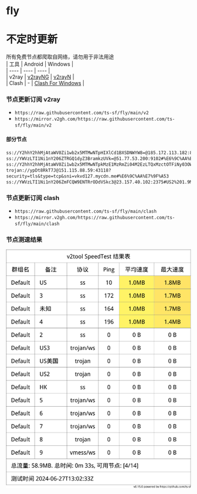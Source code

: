 # fly
# 不定时更新
所有免费节点都爬取自网络，请勿用于非法用途  
|  工具  | Android  | Windows  |  
|  ----  | ----   | ----  |  
| v2ray  | [v2rayNG](https://github.com/2dust/v2rayNG/releases) | [v2rayN](https://github.com/2dust/v2rayN/releases) |  
| Clash  | - | [Clash For Windows](https://github.com/2dust/clashN/releases) | 
  
### 节点更新订阅  v2ray
- `https://raw.githubusercontent.com/ts-sf/fly/main/v2`  
- `https://mirror.v2gh.com/https://raw.githubusercontent.com/ts-sf/fly/main/v2`  

#### 部分节点  
``` 
ss://Y2hhY2hhMjAtaWV0Zi1wb2x5MTMwNTpHIXlCd1BXSDNWYW8=@185.172.113.182:804#%E6%9C%AA%E7%9F%A5%201.3MB%2Fs
ss://YWVzLTI1Ni1nY206ZTRGQ1dyZ3BramkzUVk=@51.77.53.200:9102#%E6%9C%AA%E7%9F%A52%201.8MB%2Fs
ss://Y2hhY2hhMjAtaWV0Zi1wb2x5MTMwNTpkMzE1MzRmZi04M2EzLTQxMzctOTFiNy03OWUxNDQ0ODk2NDM=@46.232.123.37:50242#HK
trojan://ypDt8RkT7J@151.115.88.59:43118?security=tls&type=tcp&sni=vkvd127.mycdn.me#%E6%9C%AA%E7%9F%A53
ss://YWVzLTI1Ni1nY206ZmFCQW9ENTRrODdVSkc3@23.157.40.102:2375#US2%201.9MB%2Fs
```
### 节点更新订阅  clash
- `https://raw.githubusercontent.com/ts-sf/fly/main/clash`  
- `https://mirror.v2gh.com/https://raw.githubusercontent.com/ts-sf/fly/main/clash`  

### 节点测速结果
![image](traffic.png)
